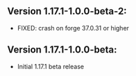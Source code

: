 ## Version 1.17.1-1.0.0-beta-2:
- FIXED: crash on forge 37.0.31 or higher

## Version 1.17.1-1.0.0-beta:
- Initial 1.17.1 beta release
